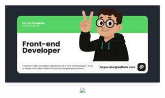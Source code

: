 <p align="center">
  <img src="./assets/readme-Github.png" alt="Banner de GitHub" width="1200"/>
</p>

<p align="center">
  <a href="https://skillicons.dev">
    <img src="https://skillicons.dev/icons?i=angular,react,ts,sass,fastapi,js,nodejs,vue,tailwind,html,figma,bootstrap,css,kotlin,linux" />
  </a>
</p>



